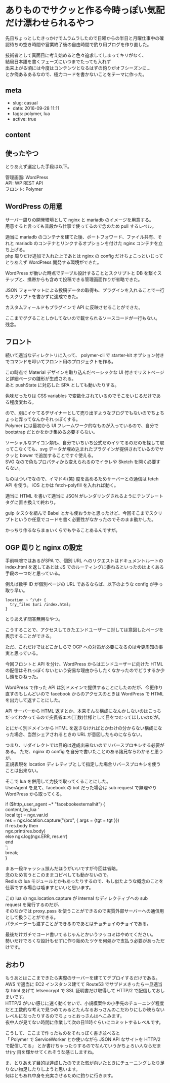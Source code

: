 # ありものでサクッと作る今時っぽい気配だけ漂わせられるやつ

先日ちょっとしたきっかけでムラムラしたので日曜からの半日と月曜仕事中の確認待ちの空き時間や営業終了後の自由時間で釣り用ブログを作り直した。

技術者として真面目に考え始めると色々追求してしまってキリがなく、  
結局日本語を書くフェーズにいつまでたっても入れず  
出来上がる頃には今度はコンテンツとなるはずの釣りがオフシーズンに…  
とか俺あるあるなので、極力コードを書かないことをテーマに作った。

## meta

- slug: casual
- date: 2016-09-28 11:11
- tags: polymer, lua
- active: true


## content

## 使ったやつ

とりあえず選定した手段は以下。

管理画面: WordPress  
API: WP REST API  
フロント: Polymer  

## WordPress の用意

サーバー周りの開発環境として nginx と mariadb のイメージを用意する。  
用意すると言っても普段から仕事で使ってるので念のため pull するレベル。

適当に mariadb のコンテナを建てた後、ポートフォワード、ファイル共有、それと mariadb のコンテナとリンクするオプションを付けた nginx コンテナを立ち上げる。  
php 周りだけ追加で入れた上であとは nginx の config だけちょこっといじってとりあえず WordPress 開発する環境ができた。

WordPress が動いた時点でテーブル設計することとスクリプトと DB を繋ぐステップと、携帯からも含めて投稿できる管理画面作りが省略できた。

JSON フォーマットによる投稿データの取得も、プラグインを入れることで一行もスクリプトを書かずに達成できた。

カスタムフィールドもプラグインで API に反映させることができた。

ここまでググることしかしてないので載せられるソースコードが一行もない。
残念。

## フロント

続いて適当なディレクトリに入って、 polymer-cli で starter-kit  オプション付きでコマンドを叩いてフロント用のプロジェクトを作る。

この時点で Material デザインを取り込んだベーシックな UI 付きでリストページと詳細ページの雛形が生成される。  
あと pushState に対応した SPA としても動いたりする。

色味だったりは CSS variables で変数化されているのでそこをいじるだけである程度変わる。

ので、別にイケてるデザイナーとして売り出すようなブログでもないのでちょちょっと弄ってなんかそれっぽくする。  
Polymer には最初から UI フレームワーク的なものが入っているので、自分で bootstrap だとかをかき集める必要すらない。  

ソーシャルなアイコン類も、自分でいちいち公式だのイケてるのだのを探して取ってこなくても、svg データが埋め込まれたプラグインが提供されているのでサクッと bower で追加することですぐ使える。  
SVG なので色もプロパティから変えられるのでイラレや Sketch を開く必要すらない。

ものはついでなので、イマドキ(笑) 度を高めるためサーバーとの通信は fetch API を使う。
iOS とかは fetch-polyfill を入れれば動く。  

適当に HTML を書いて適当に JSON がレンダリングされるようにテンプレートタグに置き換えて終わり。

gulp タスクを組んで Babel とかも使おうかと思ったけど、今回そこまでスクリプトというか任意でコードを書く必要性がなかったのでそのまま動かした。

かっちり作るならまぁいくらでもやることあるんですが。

## OGP 周りと nginx の設定

手前味噌ではあるがSPA で、個別 URL へのリクエストはドキュメントルートの index.html を返してあとは JS でのルーティングに委ねるといったのはよくある手段の一つだと思っている。

例えば数字 ID が個別ページの URL であるならば、以下のような config が手っ取り早い。


    location ~ ^/\d+ {  
      try_files $uri /index.html;  
    }


とりあえず問答無用なやつ。

こうすることで、アクセスしてきたエンドユーザーに対しては意図したページを表示することができる。

ただ、これだけではどこかしらで OGP への対策が必要になるのは今更周知の事実と思っている。

今回フロントと API を分け、WordPress からはエンドユーザーに向けた HTML の配信はそれっぽくないという安易な理由からしたくなかったのでどうするか少し頭をひねった。

WordPress で作った API は別ドメインで提供することにしたのだが、今更作り直すのもしんどいので facebook からのアクセスのときは WordPress で HTML を出力して返すことにした。

API サーバーから HTML 返すとか、本来そんな構成になんかしないのはこっちだってわかってるので突貫省エネ(工数)仕様として目をつむってほしいのだが。

とにかく別ドメインから HTML を返さなければとかわけの分からない構成になった場合、当然シェアされるときの URL が意図したものにならない。

つまり、リダイレクトでは目的は達成出来ないのでリバースプロキシする必要がある。
ただ、nginx の config を自分で書いたことのある諸兄ならわかると思うが、  
正規表現を location ディレティブとして指定した場合リバースプロキシを使うことは出来ない。

そこで lua を併用して力技で取ってくることにした。  
UserAgent を見て、facebook の bot だった場合は sub request で無理やり WordPress から取ってくる。


  if ($http_user_agent ~* "facebookexternalhit") {  
    content_by_lua '   
      local tgt = ngx.var.id  
      res = ngx.location.capture("/prx", { args = {tgt = tgt }})  
      if res.body then  
        ngx.print(res.body)  
      else
        ngx.log(ngx.ERR, res.err)  
      end  
    ';  
    break;  
  }


まぁ一段キャッシュ挟んだほうがいいですが今回は省略。  
念のため言うとこのままコピペしても動かないので。  
Redis の lua モジュールとかもあったりするので、もし似たような概念のことを仕事でする場合は噛ますといいと思います。

この lua の ngx.location.capture が internal なディレクティブへの sub request を発行するのだが、  
そのなかでは proxy_pass を使うことができるので実質外部サーバーへの通信用として扱うことができる。  
パラメーターも渡すことができるのであとはチョチョイのチョイである。

最後だけガチでコード書いてるじゃんとかいうツッコミはやめてください。  
勢いだけでろくな設計もせずに作り始めたツケを何処かで支払う必要があっただけです。

## おわり

もうあとはここまできたら実際のサーバーを建ててデプロイするだけである。  
AWS で適当に EC2 インスタンス建てて Route53 でサブドメきったら一旦適当な html あげて  letsencrypt で SSL 証明書だけ取得して HTTP/2 で配信しておしまいです。  
HTTP/2 がいい感じに速く動くせいで、小規模案件の小手先のチューニング程度だと工数的な考えで見つめてみるとたんなるおっさんのこだわりにしか映らないレベルになったりするのでちょっとおっさんはへこみます。  
夜中人が見てない時間に作業して次の日11時ぐらいにコミットするレベルです。

こうして、ここまで作ったものをそれっぽく書き並べると  
「 Polymer で ServiceWorker とか使いながら JSON API なサイトを HTTP/2 で配信してる」
とか書けちゃったりするのでなんていうかちょろい人ならだませ(ry 目を輝かせてくれそうな感じしますね。

ま、とりあえず目的は達成したのでまた気が向いたときにチューニングしたり足りない物足したりしようと思います。  
何はともあれ中身を充実させるために釣りに行きます。
